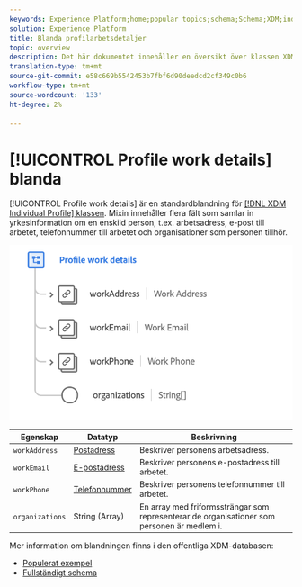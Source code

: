 ```yaml
---
keywords: Experience Platform;home;popular topics;schema;Schema;XDM;individual profile;fields;schemas;Schemas;Schema design;mixin;mixins;work details;profile work;
solution: Experience Platform
title: Blanda profilarbetsdetaljer
topic: overview
description: Det här dokumentet innehåller en översikt över klassen XDM Individual Profile.
translation-type: tm+mt
source-git-commit: e58c669b5542453b7fbf6d90deedcd2cf349c0b6
workflow-type: tm+mt
source-wordcount: '133'
ht-degree: 2%

---
```



# [!UICONTROL Profile work details] blanda

[!UICONTROL Profile work details] är en standardblandning för [[!DNL XDM Individual Profile] klassen](../../classes/individual-profile.md). Mixin innehåller flera fält som samlar in yrkesinformation om en enskild person, t.ex. arbetsadress, e-post till arbetet, telefonnummer till arbetet och organisationer som personen tillhör.

<img src="../../images/mixins/profile-work-details.png" width="550" /><br />

| Egenskap | Datatyp | Beskrivning |
| --- | --- | --- |
| `workAddress` | [Postadress](../../data-types/postal-address.md) | Beskriver personens arbetsadress. |
| `workEmail` | [E-postadress](../../data-types/email-address.md) | Beskriver personens e-postadress till arbetet. |
| `workPhone` | [Telefonnummer](../../data-types/phone-number.md) | Beskriver personens telefonnummer till arbetet. |
| `organizations` | String (Array) | En array med friformssträngar som representerar de organisationer som personen är medlem i. |

Mer information om blandningen finns i den offentliga XDM-databasen:

* [Populerat exempel](https://github.com/adobe/xdm/blob/master/components/mixins/profile/profile-work-details.example.1.json)
* [Fullständigt schema](https://github.com/adobe/xdm/blob/master/components/mixins/profile/profile-work-details.schema.json)